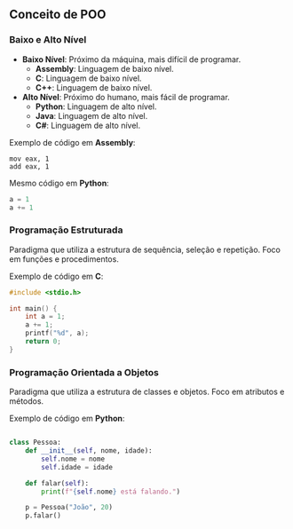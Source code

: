## Conceito de POO ##

### Baixo e Alto Nível ###
- **Baixo Nível**: Próximo da máquina, mais difícil de programar.
    - **Assembly**: Linguagem de baixo nível.
    - **C**: Linguagem de baixo nível.
    - **C++**: Linguagem de baixo nível.
- **Alto Nível**: Próximo do humano, mais fácil de programar.
    - **Python**: Linguagem de alto nível.
    - **Java**: Linguagem de alto nível.
    - **C#**: Linguagem de alto nível.

Exemplo de código em **Assembly**:
```assembly
mov eax, 1
add eax, 1
```
Mesmo código em **Python**:
```python
a = 1
a += 1
```

### Programação Estruturada ###

Paradigma que utiliza a estrutura de sequência, seleção e repetição.
Foco em funções e procedimentos.

Exemplo de código em **C**:
```c
#include <stdio.h>

int main() {
    int a = 1;
    a += 1;
    printf("%d", a);
    return 0;
}
```

### Programação Orientada a Objetos ###

Paradigma que utiliza a estrutura de classes e objetos.
Foco em atributos e métodos.

Exemplo de código em **Python**:
```python

class Pessoa:
    def __init__(self, nome, idade):
        self.nome = nome
        self.idade = idade

    def falar(self):
        print(f"{self.nome} está falando.")

    p = Pessoa("João", 20)
    p.falar()
```


